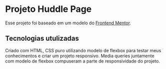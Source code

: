 # Projeto Huddle Page

Esse projeto foi baseado em um modelo do [Frontend Mentor](https://www.frontendmentor.io/challenges/huddle-landing-page-with-a-single-introductory-section-B_2Wvxgi0).

## Tecnologias utulizadas

Criado com HTML, CSS puro utilizando modelo de flexbox para testar meus conhecimentos e criar um projeto responsivo. Media queries juntamente com modelo de flexbox compuseram a parte de responsividade do projeto.
